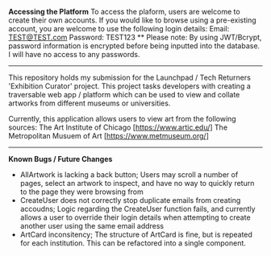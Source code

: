 **Accessing the Platform** 
To access the plaform, users are welcome to create their own accounts. If you would like to browse using a pre-existing account, you are welcome to use the following login details:
Email: TEST@TEST.com
Password: TEST123
** Please note: By using JWT/Bcrypt, password information is encrypted before being inputted into the database. I will have no access to any passwords.

--- 

This repository holds my submission for the Launchpad / Tech Returners 'Exhibition Curator' project.
This project tasks developers with creating a traversable web app / platform which can be used to view and collate artworks from different museums or universities. 

Currently, this application allows users to view art from the following sources:
The Art Institute of Chicago [https://www.artic.edu/]
The Metropolitan Musuem of Art [https://www.metmuseum.org/]

---

**Known Bugs / Future Changes**
- AllArtwork is lacking a back button; Users may scroll a number of pages, select an artwork to inspect, and have no way to quickly return to the page they were browsing from
- CreateUser does not correctly stop duplicate emails from creating accoudns; Logic regarding the CreateUser function fails, and currently allows a user to override their login details when attempting to create another user using the same email address
- ArtCard inconsitency; The structure of ArtCard is fine, but is repeated for each institution. This can be refactored into a single component.  

